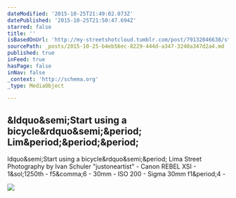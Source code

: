 ```yaml
---
dateModified: '2015-10-25T21:49:02.073Z'
datePublished: '2015-10-25T21:50:47.694Z'
starred: false
title: ''
isBasedOnUrl: 'http://my-streetshotcloud.tumblr.com/post/79132046638/start-using-a-bicycle-lima-street-photography'
sourcePath: _posts/2015-10-25-b4eb56ec-8229-444d-a347-3240a347d2a4.md
published: true
inFeed: true
hasPage: false
inNav: false
_context: 'http://schema.org'
_type: MediaObject

---
```

<article style=""><h1>&amp;ldquo&amp;semi;Start using a bicycle&amp;rdquo&amp;semi;&amp;period; Lim&amp;period;&amp;period;&amp;period;</h1><p>ldquo&amp;semi;Start using a bicycle&amp;rdquo&amp;semi;&amp;period; Lima Street Photography by Ivan Schuler "justoneartist" - Canon REBEL XSI - 1&amp;sol;1250th - f5&amp;comma;6 - 30mm - ISO 200 - Sigma 30mm f1&amp;period;4 -</p><img src="http://36.media.tumblr.com/53ee58fe9a8a9acde992a31f90ca72c8/tumblr_n27bp7A1BY1rzlmeco1_500.jpg" /></article>